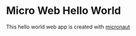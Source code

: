 # Micro Web Hello World

This hello world web app is created with [micronaut](https://micronaut.io/)